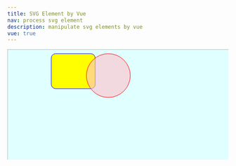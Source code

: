 ```yaml
---
title: SVG Element by Vue
nav: process svg element
description: manipulate svg elements by vue
vue: true
---
```


<style>
svg {
    background-color: lightcyan;
}
</style>

<div id="app">
  <svg width="600" height="300">
     <rect x="0" y="0" width="600" height="300"
      stroke="gray" fill="none"/>
     <rect x="100" y="10" width="100" height="80" rx="10"
      stroke="blue" fill="yellow"/>
      <g transform='translate(0,200) scale(1,-1)'>
     <rect v-for="s in shapes"
         :x="s.x" :width="s.width" :height="s.height"
         :fill="s.fill">
     </rect>
     </g>
     <g transform='translate(300,150) scale(1,-1)'>
        <rect v-for='(s,n) in bars' :id='"r"+n'
            :x="n*5" :height="s" width="4" fill="gray" />
     </g>
  {{message}}
  <circle cx="230" cy="60" r="50" stroke="red" fill="pink" fill-opacity="0.6"/>
  </svg>
<!--
         <rect x="s.x" y="s.y" width="s.width" height="s.height"
         stroke="s.stroke" fill="s.fill"/>
-->
</div>


<script>
var app = new Vue({
  el: '#app',
  data: {
    message: '<circle cx="130" cy="50" r="50" stroke="red" />',
    shapes: [
        { x: 100,
          width: 48,
          height: 80,
          stroke: 'blue',
          fill: 'yellow',
        },
        { x: 150,
          width: 48,
          height: 180,
          stroke: 'blue',
          fill: 'lightgreen',
        },
        { x: 200,
          width: 48,
          height: 80,
          stroke: 'blue',
          fill: 'green',
        },
    ],
    bars: [
        100, 80, 30, 50, 120, 60 
    ]
  }
})
</script>
